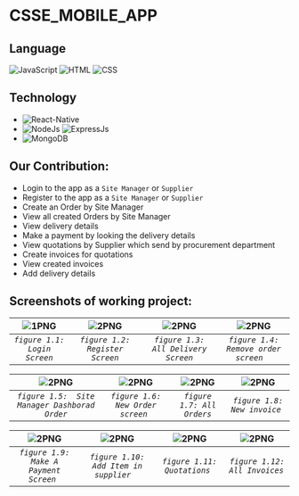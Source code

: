 # CSSE_MOBILE_APP
## Language 

![JavaScript](https://img.shields.io/badge/Language-JavaScript-orange)
![HTML](https://img.shields.io/badge/Language-HTML-green)
![CSS](https://img.shields.io/badge/Language-CSS-blue)
<!-- ![Design](https://img.shields.io/badge/Design-MaterialUI-blue) -->

## Technology 
* ![React-Native](https://img.shields.io/badge/FrontEnd-React_Native-purple)
* ![NodeJs](https://img.shields.io/badge/BackEnd-Node_JS-green) ![ExpressJs](https://img.shields.io/badge/BackEnd-Express_JS-green)
* ![MongoDB](https://img.shields.io/badge/Database-MongoDB-green)

## Our Contribution:
* Login to the app as a `Site Manager` or `Supplier`
* Register to the app as a `Site Manager` or `Supplier`
* Create an Order by Site Manager 
* View all created Orders by Site Manager
* View delivery details 
* Make a payment by looking the delivery details
* View quotations by Supplier which send by procurement department
* Create invoices for quotations
* View created invoices
* Add delivery details

## Screenshots of working project:













| <img alt="1PNG" src="https://user-images.githubusercontent.com/86770967/201162521-60d20fb6-faeb-4baf-b70f-5c15575c8231.jpg"> |<img  alt="2PNG" a src="https://user-images.githubusercontent.com/86770967/201162570-a57b6a50-d769-4fbf-9349-dbfe94e2f4ae.jpg">| <img  alt="2PNG" a src="https://user-images.githubusercontent.com/86770967/201164619-8d1cb631-a8d9-4710-ab5a-c7344efe121e.jpg">| <img  alt="2PNG" a src="https://user-images.githubusercontent.com/86770967/201164628-0bcf187c-dceb-40c7-800d-ebd44a0aac6c.jpg">
|:--:|:--:|:--:|:--:|
| *`figure 1.1: Login Screen`* | *`figure 1.2: Register  Screen`* | *`figure 1.3: All Delivery  Screen`* |*`figure 1.4: Remove order screen  `* |

| <img  alt="2PNG" src="https://user-images.githubusercontent.com/86770967/201164164-40373119-b503-4e9d-a6b5-c248d7dd7a8c.jpg"> | <img  alt="2PNG" src="https://user-images.githubusercontent.com/86770967/201164173-4b37968d-fb77-4124-abea-09fb78b28a60.jpg"> | <img alt="2PNG"  src="https://user-images.githubusercontent.com/86770967/201164184-1cafd54f-8209-4db8-b24d-c0f29a6d3f79.jpg">| <img alt="2PNG"  src="https://user-images.githubusercontent.com/86770967/201164227-a61d70ba-ff2d-4edb-8981-296ab971c624.jpg">
|:--:|:--:|:--:|:--:|
| *`figure 1.5:  Site Manager Dashborad  Order`* |*`figure 1.6: New Order screen `* |*`figure 1.7: All Orders`* |*`figure 1.8: New invoice `* |

| <img  alt="2PNG" src="https://user-images.githubusercontent.com/86770967/201165090-fa54a5c0-593c-42bf-9be6-18cb0a7d4f26.jpg"> | <img  alt="2PNG" src="https://user-images.githubusercontent.com/86770967/201165096-ee9bca9d-8055-463c-95fa-b03fdd3737c5.jpg"> | <img  alt="2PNG" src="https://user-images.githubusercontent.com/86770967/201165098-a9ad99aa-2b29-4bee-8c60-856480bab672.jpg"> | <img  alt="2PNG" src="https://user-images.githubusercontent.com/86770967/201165101-a580eddb-2599-437e-b57a-6e6e8c04090f.jpg">
|:--:|:--:|:--:|:--:|
|*`figure 1.9: Make A Payment Screen `* |*`figure 1.10: Add Item in supplier  `* |*`figure 1.11: Quotations `* |*`figure 1.12: All Invoices `* |


